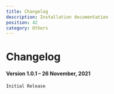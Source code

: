 ```yaml
---
title: Changelog
description: Installation documentation
position: 42
category: Others
---
```


# Changelog

#### Version 1.0.1 – 26 November, 2021

`Initial Release`
